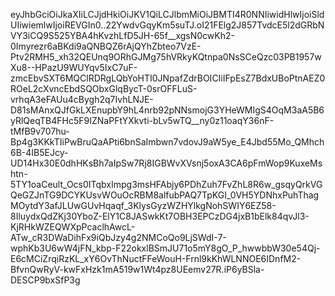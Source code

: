 eyJhbGciOiJkaXIiLCJjdHkiOiJKV1QiLCJlbmMiOiJBMTI4R0NNIiwidHlwIjoiSldUIiwiemlwIjoiREVGIn0..22YwdvGqyKm5suTJ.oI21FElg2J857TvdcE5l2dGRbNVY3iCQ9S525YBA4hKvzhLfD5JH-65f__xgsN0cwKh2-0Imyrezr6aBKdi9aQNBQZ6rAjQYhZbteo7VzE-Ptv2RMH5_xh32QEUnq9ORhGJMg75hVRkyKQtnpa0NsSCeQzc03PB1957wXu8--HPazU9WUYqv5IxC7uF-zmcEbvSXT6MQClRDRgLQbYoHTI0JNpafZdrBOICIiIFpEsZ7BdxUBoPtnAEZ0ROeL2cXvncEbdSQObxGlqBycT-0srOFFLuS-vrhqA3eFAUu4cBygh2q7IvhLNJE-D81sMAnxQJfGkLXEnupbY9hL4nrb92pNNsmojG3YHeWMIgS4OqM3aA5B6yRlQeqTB4FHc5F9IZNaPFtYXkvti-bLv5wTQ__ny0z11oaqY36nF-tMfB9v707hu-Bp4g3KKkTIiPwBruQaAPti6bnSaImbwn7vdovJ9aW5ye_E4Jbd55Mo_QMhch6B-4IB5EJcy-UD14Hx30E0dhHKsBh7aIpSw7Rj8IGBWvXVsnj5oxA3CA6pFmWop9KuxeMshtn-5TY1oaCeult_Ocs0ITqbxImpg3msHFAbjy6PDhZuh7FvZhL8R6w_gsqyQrkVGQeGZJnTG9DCYKUsvWOuOcRBM8alfubPAQ7TpKGI_0VH5YDNhxPuhThagMOytdY3afJLUwGUvHqaqf_3KlysGyzWZHYlkgNohSWIY6EZ58-8IluydxQdZKj30YboZ-ElY1C8JASwkKt7OBH3EPCzDG4jxB1bElk84qvJl3-KjRHkWZEQWXpPcaclhAwcL-ATw_cR3DWaDihFx9iQbJzy4g2NMCoQo9LjSWdI-7-wphKb3U6wW4jFN_kbp-F22okxlBSmJU71o5mY8gO_P_hwwbbW30e54Qj-E6cMCiZrqiRzKL_xY6OvThNuctFFeWouH-Frnl9kKhWLNNOE6IDnfM2-BfvnQwRyV-kwFxHzk1mA519w1Wt4pz8UEemv27R.iP6yBSla-DESCP9bxSfP3g